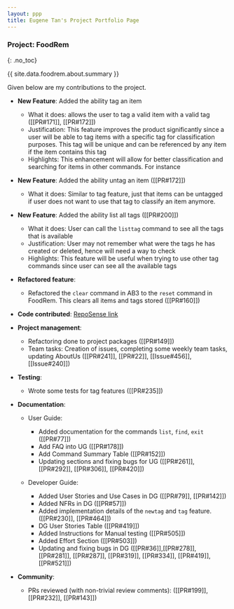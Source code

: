 ```yaml
---
layout: ppp
title: Eugene Tan's Project Portfolio Page
---
```


<!-- markdownlint-disable-next-line blanks-around-headers -->
### Project: FoodRem
{: .no_toc}

<!-- markdownlint-disable-next-line proper-names -->
{{ site.data.foodrem.about.summary }}

Given below are my contributions to the project.

* **New Feature**: Added the ability tag an item

  * What it does: allows the user to tag a valid item with a valid tag ([[PR#171]], [[PR#172]])
  * Justification: This feature improves the product significantly since a user will be able to tag items with a specific tag for classification purposes. This tag will be unique and can be referenced by any item if the item contains this tag
  * Highlights: This enhancement will allow for better classification and searching for items in other commands. For instance

* **New Feature**: Added the ability untag an item ([[PR#172]])
  * What it does: Similar to tag feature, just that items can be untagged if user does not want to use that tag to classify an item anymore.

* **New Feature**: Added the ability list all tags ([[PR#200]])

  * What it does: User can call the `listtag` command to see all the tags that is available
  * Justification: User may not remember what were the tags he has created or deleted, hence will need a way to  check
  * Highlights: This feature will be useful when trying to use other tag commands since user can see all the available tags

* **Refactored feature**:
  * Refactored the `clear` command in AB3 to the `reset` command in FoodRem. This clears all items and tags stored ([[PR#160]])

* **Code contributed**: [RepoSense link](https://nus-cs2103-ay2223s1.github.io/tp-dashboard/?search=&sort=groupTitle&sortWithin=title&timeframe=commit&mergegroup=&groupSelect=groupByRepos&breakdown=true&checkedFileTypes=docs~functional-code~test-code~other&since=2022-09-16&tabOpen=true&tabType=authorship&tabAuthor=Eugenetanwl3881&tabRepo=AY2223S1-CS2103T-W16-2%2Ftp%5Bmaster%5D&authorshipIsMergeGroup=false&authorshipFileTypes=functional-code&authorshipIsBinaryFileTypeChecked=false&authorshipIsIgnoredFilesChecked=false)

* **Project management**:
  * Refactoring done to project packages ([[PR#149]])
  * Team tasks: Creation of issues, completing some weekly team tasks, updating AboutUs ([[PR#241]], [[PR#22]], [[Issue#456]], [[Issue#240]])

* **Testing**:
  * Wrote some tests for tag features ([[PR#235]])

* **Documentation**:

  * User Guide:
    * Added documentation for the commands `list`, `find`, `exit` ([[PR#77]])
    * Add FAQ into UG ([[PR#178]])
    * Add Command Summary Table ([[PR#152]])
    * Updating sections and fixing bugs for UG ([[PR#261]], [[PR#292]], [[PR#306]], [[PR#420]])

  * Developer Guide:
    * Added User Stories and Use Cases in DG ([[PR#79]], [[PR#142]])
    * Added NFRs in DG ([[PR#57]])
    * Added implementation details of the `newtag` and `tag` feature. ([[PR#230]], [[PR#464]])
    * DG User Stories Table  ([[PR#419]])
    * Added Instructions for Manual testing ([[PR#505]])
    * Added Effort Section ([[PR#503]])
    * Updating and fixing bugs in DG ([[PR#36]],[[PR#278]], [[PR#281]], [[PR#287]], [[PR#319]], [[PR#334]], [[PR#419]], [[PR#521]])

* **Community**:

  * PRs reviewed (with non-trivial review comments): ([[PR#199]], [[PR#232]], [[PR#143]])
